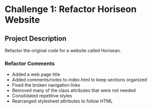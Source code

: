 # Challenge 1: Refactor Horiseon Website

## Project Description
Refactor the original code for a website called Horisean.  

### Refactor Comments
- Added a web page title
- Added comments/notes to index.html to keep sections organized
- Fixed the broken navigation links 
- Removed many of the class attributes that were not needed
- Consilidated repetitive styles
- Rearranged stylesheet attributes to follow HTML


